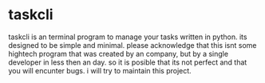 # taskcli
taskcli is an terminal program to manage your tasks written in python.
its designed to be simple and minimal.
please acknowledge that this isnt some hightech program that was created by an company, but by a single developer in less then an day.
so it is posible that its not perfect and that you will encunter bugs.
i will try to maintain this project.


